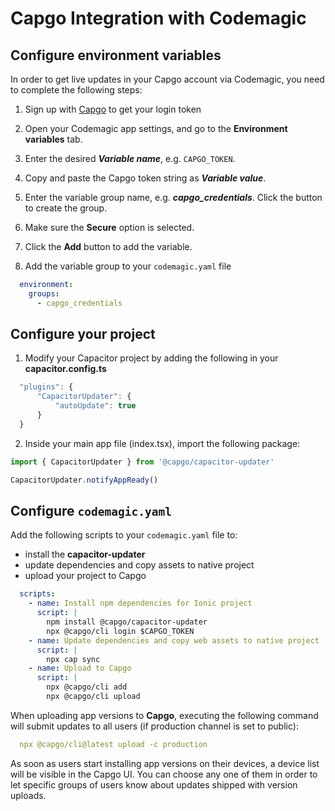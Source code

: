 # Capgo Integration with Codemagic

## Configure environment variables

In order to get live updates in your Capgo account via Codemagic, you need to complete the following steps:

1. Sign up with [Capgo](https://capgo.app/) to get your login token

1. Open your Codemagic app settings, and go to the **Environment variables** tab.
2. Enter the desired **_Variable name_**, e.g. `CAPGO_TOKEN`.
3. Copy and paste the Capgo token string as **_Variable value_**.
4. Enter the variable group name, e.g. **_capgo_credentials_**. Click the button to create the group.
5. Make sure the **Secure** option is selected.
6. Click the **Add** button to add the variable.

7. Add the variable group to your `codemagic.yaml` file
``` yaml
  environment:
    groups:
      - capgo_credentials
```

## Configure your project

1. Modify your Capacitor project by adding the following in your **capacitor.config.ts**

``` typescript
  "plugins": {
      "CapacitorUpdater": {
          "autoUpdate": true
      }
  }
```

2. Inside your main app file (index.tsx), import the following package:

``` typescript
import { CapacitorUpdater } from '@capgo/capacitor-updater'

CapacitorUpdater.notifyAppReady()
```

## Configure `codemagic.yaml`

Add the following scripts to your `codemagic.yaml` file to:
- install the **capacitor-updater**
- update dependencies and copy assets to native project
- upload your project to Capgo

``` yaml
  scripts:
    - name: Install npm dependencies for Ionic project
      script: | 
        npm install @capgo/capacitor-updater
        npx @capgo/cli login $CAPGO_TOKEN
    - name: Update dependencies and copy web assets to native project
      script: | 
        npx cap sync
    - name: Upload to Capgo
      script: | 
        npx @capgo/cli add 
        npx @capgo/cli upload
```


When uploading app versions to **Capgo**, executing the following command will submit updates to all users (if production channel is set to public):

``` yaml
  npx @capgo/cli@latest upload -c production
```

As soon as users start installing app versions on their devices, a device list will be visible in the Capgo UI. You can choose any one of them in order to let specific groups of users know about updates shipped with version uploads.
